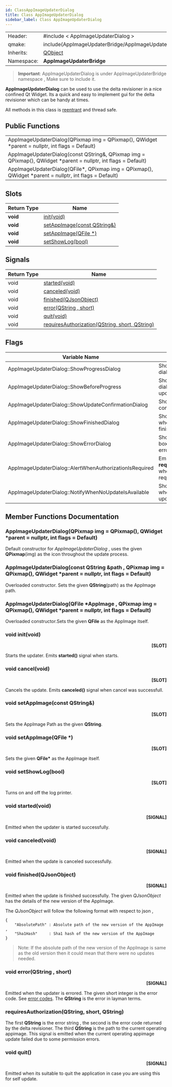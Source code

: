 ```yaml
---
id: ClassAppImageUpdaterDialog
title: Class AppImageUpdaterDialog
sidebar_label: Class AppImageUpdaterDialog
---
```


|	        |   	        	                                       |		
|-----------|----------------------------------------------------------|
|  Header:  | #include < AppImageUpdaterDialog >                       |
|   qmake:  | include(AppImageUpdaterBridge/AppImageUpdaterBridge.pri) |
|Inherits:  | [QObject](http://doc.qt.io/qt-5/qobject.html)            |
|Namespace: | **AppImageUpdaterBridge**                                |


> **Important**: AppImageUpdaterDialog is under AppImageUpdaterBridge namespace , Make sure to include it.

**AppImageUpdaterDialog** can be used to use the delta revisioner in a nice confined Qt Widget.
Its a quick and easy to implement gui for the delta revisioner which can be handy at times.

All methods in this class is [reentrant](https://doc.qt.io/qt-5/threads-reentrancy.html) and thread safe.

## Public Functions

|                                                                                                                |
|----------------------------------------------------------------------------------------------------------------|
| AppImageUpdaterDialog(QPixmap img = QPixmap(), QWidget \*parent = nullptr, int flags = Default)                |
| AppImageUpdaterDialog(const QString&, QPixmap img = QPixmap(), QWidget \*parent = nullptr, int flags = Default)|
| AppImageUpdaterDialog(QFile\*, QPixmap img = QPixmap(), QWidget \*parent = nullptr, int flags = Default)       |

## Slots

| Return Type  | Name |
|------------------------------|-------------------------------------------|
| **void** | [init(void)](#void-initvoid) |
| **void** | [setAppImage(const QString&)](#void-setappimageconst-qstring) |
| **void** | [setAppImage(QFile *)](#void-setappimageqfile) |
| **void** | [setShowLog(bool)](#void-setshowlogbool) |

## Signals

| Return Type  | Name |
|--------------|------------------------------------------------|
| void | [started(void)](#void-startedvoid) |
| void | [canceled(void)](#void-canceledvoid) |
| void | [finished(QJsonObject)](#void-finishedqjsonobject-qstring) |
| void | [error(QString , short)](#void-errorqstring-short) |
| void | [quit(void)](#void-quit) |
| void | [requiresAuthorization(QString, short, QString)](#requiresauthorizationqstring-short-qstring) |

## Flags

| Variable Name                                           |  Meaning                                                       | Value |
|---------------------------------------------------------|----------------------------------------------------------------|-------|
| AppImageUpdaterDialog::ShowProgressDialog               |  Show the progress dialog during update.                       |  0x1  |
| AppImageUpdaterDialog::ShowBeforeProgress               |  Show the progress dialog before the update starts.            |  0x2  |
| AppImageUpdaterDialog::ShowUpdateConfirmationDialog     |  Show a update confirmation dialog.                            |  0x4  |
| AppImageUpdaterDialog::ShowFinishedDialog               |  Show a message box when update is finished.                   |  0x8  |
| AppImageUpdaterDialog::ShowErrorDialog                  |  Show a error message box when update is errored.              |  0x10 |
| AppImageUpdaterDialog::AlertWhenAuthorizationIsRequired |  Emit **requiresAuthorization** when authorization is required.|  0x20 |
| AppImageUpdaterDialog::NotifyWhenNoUpdateIsAvailable    |  Show a message box when there was no update.                  |  0x40 |


## Member Functions Documentation

### AppImageUpdaterDialog(QPixmap img = QPixmap(), QWidget \*parent = nullptr, int flags = Default)

Default constructor for *AppImageUpdaterDialog* , uses the given **QPixmap**(img) as the icon throughout the
update process.

### AppImageUpdaterDialog(const QString &path , QPixmap img = QPixmap(), QWidget \*parent = nullptr, int flags = Default)

Overloaded constructor. Sets the given **QString**(path) as the AppImage path.


### AppImageUpdaterDialog(QFile *AppImage , QPixmap img = QPixmap(), QWidget \*parent = nullptr, int flags = Default)

Overloaded constructor.Sets the given **QFile** as the AppImage itself.


### void init(void)
<p align="right"> <b>[SLOT]</b> </p>

Starts the updater.
Emits **started()** signal when starts.


### void cancel(void)
<p align="right"> <b>[SLOT]</b> </p>

Cancels the update.
Emits **canceled()** signal when cancel was successfull.


### void setAppImage(const QString&)
<p align="right"> <b>[SLOT]</b> </p>

Sets the AppImage Path as the given **QString**.


### void setAppImage(QFile *)
<p align="right"> <b>[SLOT]</b> </p>

Sets the given **QFile\*** as the AppImage itself.

### void setShowLog(bool)
<p align="right"> <b>[SLOT]</b> </p>

Turns on and off the log printer.

### void started(void)
<p align="right"> <b>[SIGNAL]</b> </p>

Emitted when the updater is started successfully.

### void canceled(void)
<p align="right"> <b>[SIGNAL]</b> </p>

Emitted when the update is canceled successfully.

### void finished(QJsonObject)
<p align="right"> <b>[SIGNAL]</b> </p>

Emitted when the update is finished successfully. The given *QJsonObject* has the details of the new version
of the AppImage.

The *QJsonObject* will follow the following format with respect to json ,
	
    {
        "AbsolutePath" : Absolute path of the new version of the AppImage ,
        "Sha1Hash"     : Sha1 hash of the new version of the AppImage
    }

> Note: If the absolute path of the new version of the AppImage is same as the old version then
it could mean that there were no updates needed.

### void error(QString , short)
<p align="right"> <b>[SIGNAL]</b> </p>

Emitted when the updater is errored. The given short integer is the error code.
See [error codes](https://antony-jr.github.io/AppImageUpdaterBridge/docs/AppImageUpdaterBridgeErrorCodes.html).
The **QString** is the error in layman terms.

### requiresAuthorization(QString, short, QString)

The first **QString** is the error string , the second is the error code returned by the delta revisioner.
The third **QString** is the path to the current operating appimage. 
This signal is emitted when the current operating appimage update failed due to some permission errors.

### void quit()
<p align="right"> <b>[SIGNAL]</b> </p>

Emitted when its suitable to quit the application in case you are using this for self update.
